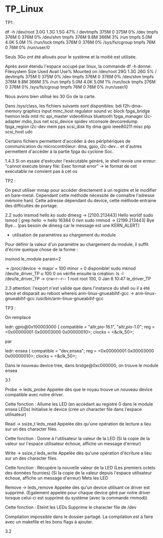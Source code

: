 # TP_Linux


TP1 :

df -h
/dev/root       3.0G  1.3G  1.5G  47% /
devtmpfs        375M     0  375M   0% /dev
tmpfs           376M     0  376M   0% /dev/shm
tmpfs           376M  9.8M  366M   3% /run
tmpfs           5.0M  4.0K  5.0M   1% /run/lock
tmpfs           376M     0  376M   0% /sys/fs/cgroup
tmpfs            76M     0   76M   0% /run/user/0

Seuls 3Go ont été alloués pour le système et la moitié est utilisée.

Après avoir étendu l'espace occupé par linux, la commande df -h donne:
Filesystem      Size  Used Avail Use% Mounted on
/dev/root        29G  1.3G   26G   5% /
devtmpfs        375M     0  375M   0% /dev
tmpfs           376M     0  376M   0% /dev/shm
tmpfs           376M  9.8M  366M   3% /run
tmpfs           5.0M  4.0K  5.0M   1% /run/lock
tmpfs           376M     0  376M   0% /sys/fs/cgroup
tmpfs            76M     0   76M   0% /run/user/0

Nous avons bien utilisé les 30 Go de la carte.

Dans /sys/class, les fichiers suivants sont disponibles:
bdi          f2h-dma-memory  graphics     input     mmc_host  regulator    sound       vc
block        fpga_bridge     hwmon        leds      mtd       rtc          spi_master  video4linux
bluetooth    fpga_manager    i2c-adapter  mdio_bus  net       scsi_device  spidev      vtconsole
devcoredump  fpga_region     i2c-dev      mem       pps       scsi_disk    tty
dma          gpio            ieee80211    misc      ptp       scsi_host    udc

Certains fichiers permettent d'accéder à des périphériques de communication du microcontrôleur: dma, gpio, i2c-dev... et d'autres permettent d'accéder à la partie fpga du cyclone Soc.

1.4.3
Si on essaie d'exécuter l'exécutable généré, le shell revoie une erreur:
"cannot execute binary file: Exec format error" -> le format de cet executable ne convient pas à cet os





TP2 :


On peut utiliser mmap pour accéder directement à un registre et le modifier en bare-metal. Cependant cette méthode nécessite de connaître l'adresse mémoire hard. Cette adresse dépendant du device, cette méthode entraine des difficultés de portage.

2.2
sudo insmod hello.ko
sudo dmesg
  -> [2100.213443] Hello world!
 sudo lsmod | grep hello
  -> hello  16384 0 *rien*
sudo rmmod
  ->  [2199.213443] Bye Bye... (pas besoin de dmesg car le message est une KERN_ALERT)


- utilisation de paramètres au chargement du module

Pour définir la valeur d'un paramètre au chargement du module, il suffit d'écrire quelque chose de la forme :

insmod le_module param=2
  
  -> /proc/device -> major = 100 minor = 0 disponible!
sudo mknod /dev/le_driver_TP u 100 0
on vérifie ensuite la création:
ls -l /dev/le_driver_TP
  -> crw-r--r-- 1 root root 100, 0 Jan  6 10:47 le_driver_TP




2.3
attention: l'export n'est valide que dans l'instance du shell ou il a été lancé et disparait au reboot
whereis arm-linux-gnueabihf-gcc
  -> arm-linux-gnueabihf-gcc /usr/bin/arm-linux-gnueabihf-gcc





TP3 :

On remplace 

ledr: gpio@0x100003000 {
compatible = "altr,pio-16.1", "altr,pio-1.0";
reg = <0x00000001 0x00003000 0x00000010>;
clocks = <&clk_50>;

par 

ledr: ensea {
compatible = "dev,ensea";
reg = <0x00000001 0x00003000 0x00000010>;
clocks = <&clk_50>;


Dans le nouveau device tree, dans bridge@0xc000000, on trouve le module ensea


3.1

Probe -> leds_probe
Appelée dès que le noyau trouve un nouveau device compatible avec notre driver.

Cette fonction :
Allume les LED (en accèdant au registre 0 dans le module ensea LEDs)
Initialise le device (crée un character file dans l'espace utilisateur)


Read -> ssize_t leds_read
Appelée dès qu'une opération de lecture a lieu sur un des character files.

Cette fonction :
Donne à l'utilisateur la valeur de la LED
(Si la copie de la valeur sur l'espace utilisateur échoue, affiche un message d'erreur)

Write -> ssize_t leds_write
Appelée dès qu'une opération d'écriture a lieu sur un des character files.

Cette fonction :
Récupère la nouvelle valeur de la LED (Les premiers octets des données fournies)
(Si la copie de la valeur depuis l'espace utilisateur échoue, affiche un message d'erreur)
Mets les LED 

Remove -> leds_remove
Appelée dès qu'un device utilisant ce driver est supprimé.
(Egalement appelée pour chaque device géré par notre driver lorsque celui-ci est supprimé
du système (avec la commande rmmod))

Cette fonction :
Eteint les LEDs
Supprime le character file de /dev





Compilation impossible dans le dossier partagé.
La compilation est à faire avec un makefile et les bons flags à ajouter.


3.2






